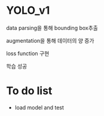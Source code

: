 # YOLO_v1

data parsing을 통해 bounding box추출

augmentation을 통해 데이터의 양 증가

loss function 구현

학습 성공

# To do list
- load model and test

